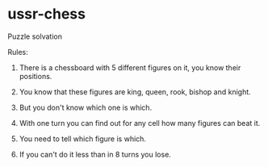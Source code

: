 # ussr-chess
Puzzle solvation

Rules:

1) There is a chessboard with 5 different figures on it, you know their positions.

2) You know that these figures are king, queen, rook, bishop and knight.

3) But you don't know which one is which.

4) With one turn you can find out for any cell how many figures can beat it.

5) You need to tell which figure is which.

6) If you can't do it less than in 8 turns you lose.
